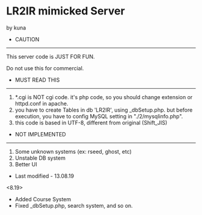 LR2IR mimicked Server
=====================

by kuna

* CAUTION
---------------------

This server code is JUST FOR FUN.

Do not use this for commercial.

* MUST READ THIS
---------------------

1. *.cgi is NOT cgi code. it's php code, so you should change extension or httpd.conf in apache.
2. you have to create Tables in db 'LR2IR', using _dbSetup.php. but before execution, you have to config MySQL setting in "./2/mysqlinfo.php".
3. this code is based in UTF-8, different from original (Shift_JIS)

* NOT IMPLEMENTED
---------------------
1. Some unknown systems (ex: rseed, ghost, etc)
2. Unstable DB system
3. Better UI

* Last modified - 13.08.19


<8.19>

* Added Course System
* Fixed _dbSetup.php, search system, and so on.
